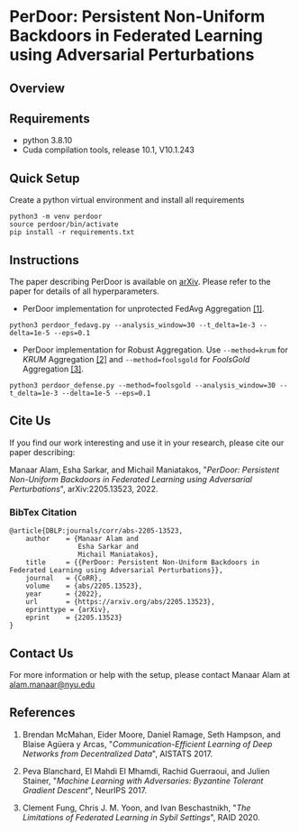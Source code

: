 # PerDoor: Persistent Non-Uniform Backdoors in Federated Learning using Adversarial Perturbations

## Overview

## Requirements
- python 3.8.10
- Cuda compilation tools, release 10.1, V10.1.243

## Quick Setup
Create a python virtual environment and install all requirements
```
python3 -m venv perdoor
source perdoor/bin/activate
pip install -r requirements.txt
```
## Instructions
The paper describing PerDoor is available on [arXiv](https://arxiv.org/abs/2205.13523). Please refer to the paper for details of all hyperparameters.

* PerDoor implementation for unprotected FedAvg Aggregation [[1]](#1).
```
python3 perdoor_fedavg.py --analysis_window=30 --t_delta=1e-3 --delta=1e-5 --eps=0.1
```

* PerDoor implementation for Robust Aggregation. Use `--method=krum` for _KRUM_ Aggregation [[2]](#2) and `--method=foolsgold` for _FoolsGold_ Aggregation [[3]](#3).
```
python3 perdoor_defense.py --method=foolsgold --analysis_window=30 --t_delta=1e-3 --delta=1e-5 --eps=0.1
```

## Cite Us
If you find our work interesting and use it in your research, please cite our paper describing:

Manaar Alam, Esha Sarkar, and Michail Maniatakos, "_PerDoor: Persistent Non-Uniform Backdoors in Federated Learning using Adversarial Perturbations_", arXiv:2205.13523, 2022.

### BibTex Citation
```
@article{DBLP:journals/corr/abs-2205-13523,
    author    = {Manaar Alam and
                 Esha Sarkar and
                 Michail Maniatakos},
    title     = {{PerDoor: Persistent Non-Uniform Backdoors in Federated Learning using Adversarial Perturbations}},
    journal   = {CoRR},
    volume    = {abs/2205.13523},
    year      = {2022},
    url       = {https://arxiv.org/abs/2205.13523},
    eprinttype = {arXiv},
    eprint    = {2205.13523}
}
```
## Contact Us
For more information or help with the setup, please contact Manaar Alam at alam.manaar@nyu.edu

## References
1. <a id="1"></a> Brendan McMahan, Eider Moore, Daniel Ramage, Seth Hampson, and Blaise Agüera y Arcas, "_Communication-Efficient Learning of Deep Networks from Decentralized Data_", AISTATS 2017.

2. <a id="2"></a> Peva Blanchard, El Mahdi El Mhamdi, Rachid Guerraoui, and Julien Stainer, "_Machine Learning with Adversaries: Byzantine Tolerant Gradient Descent_", NeurIPS 2017.

3. <a id="3"></a> Clement Fung, Chris J. M. Yoon, and Ivan Beschastnikh, "_The Limitations of Federated Learning in Sybil Settings_", RAID 2020.
